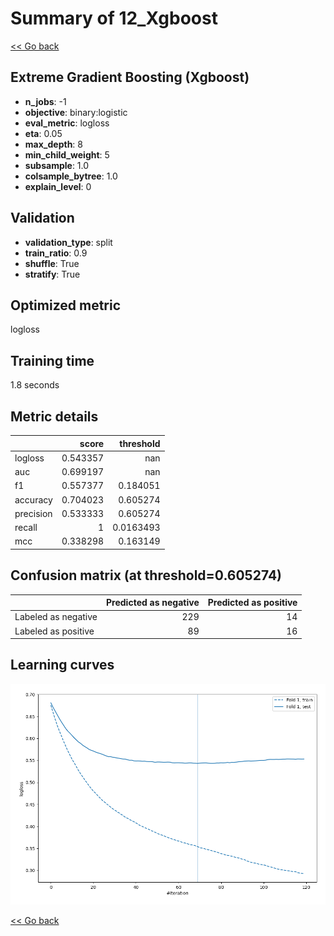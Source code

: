 # Summary of 12_Xgboost

[<< Go back](../README.md)


## Extreme Gradient Boosting (Xgboost)
- **n_jobs**: -1
- **objective**: binary:logistic
- **eval_metric**: logloss
- **eta**: 0.05
- **max_depth**: 8
- **min_child_weight**: 5
- **subsample**: 1.0
- **colsample_bytree**: 1.0
- **explain_level**: 0

## Validation
 - **validation_type**: split
 - **train_ratio**: 0.9
 - **shuffle**: True
 - **stratify**: True

## Optimized metric
logloss

## Training time

1.8 seconds

## Metric details
|           |    score |   threshold |
|:----------|---------:|------------:|
| logloss   | 0.543357 | nan         |
| auc       | 0.699197 | nan         |
| f1        | 0.557377 |   0.184051  |
| accuracy  | 0.704023 |   0.605274  |
| precision | 0.533333 |   0.605274  |
| recall    | 1        |   0.0163493 |
| mcc       | 0.338298 |   0.163149  |


## Confusion matrix (at threshold=0.605274)
|                     |   Predicted as negative |   Predicted as positive |
|:--------------------|------------------------:|------------------------:|
| Labeled as negative |                     229 |                      14 |
| Labeled as positive |                      89 |                      16 |

## Learning curves
![Learning curves](learning_curves.png)

[<< Go back](../README.md)

